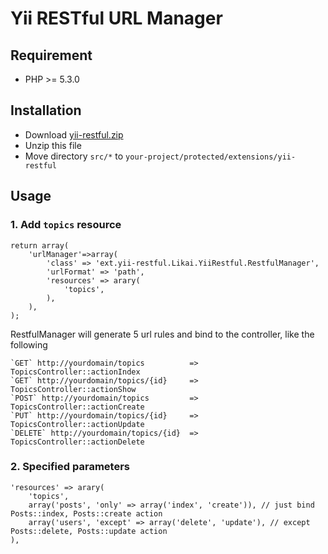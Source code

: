 # Yii RESTful URL Manager

## Requirement

* PHP >= 5.3.0

## Installation

* Download [yii-restful.zip](https://github.com/tlikai/yii-restful/archive/master.zip)
* Unzip this file
* Move directory `src/*` to `your-project/protected/extensions/yii-restful`

## Usage

### 1. Add `topics` resource

```
return array(
    'urlManager'=>array(
        'class' => 'ext.yii-restful.Likai.YiiRestful.RestfulManager',
        'urlFormat' => 'path',
        'resources' => arary(
            'topics',
        ),
    ),
);
```

RestfulManager will generate 5 url rules and bind to the controller, like the following
```
`GET` http://yourdomain/topics          => TopicsController::actionIndex
`GET` http://yourdomain/topics/{id}     => TopicsController::actionShow
`POST` http://yourdomain/topics         => TopicsController::actionCreate
`PUT` http://yourdomain/topics/{id}     => TopicsController::actionUpdate
`DELETE` http://yourdomain/topics/{id}  => TopicsController::actionDelete
```

### 2. Specified parameters
```
'resources' => arary(
    'topics',
    array('posts', 'only' => array('index', 'create')), // just bind Posts::index, Posts::create action
    array('users', 'except' => array('delete', 'update'), // except Posts::delete, Posts::update action
),

```
